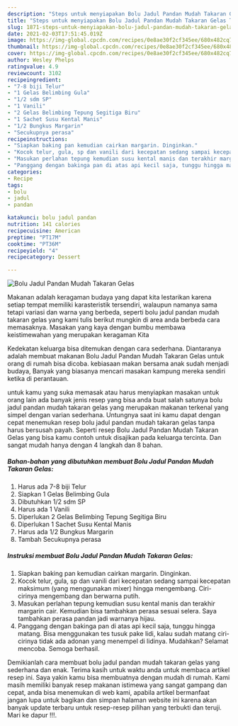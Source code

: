 ```yaml
---
description: "Steps untuk menyiapakan Bolu Jadul Pandan Mudah Takaran Gelas Teruji"
title: "Steps untuk menyiapakan Bolu Jadul Pandan Mudah Takaran Gelas Teruji"
slug: 1871-steps-untuk-menyiapakan-bolu-jadul-pandan-mudah-takaran-gelas-teruji
date: 2021-02-03T17:51:45.019Z
image: https://img-global.cpcdn.com/recipes/0e8ae30f2cf345ee/680x482cq70/bolu-jadul-pandan-mudah-takaran-gelas-foto-resep-utama.jpg
thumbnail: https://img-global.cpcdn.com/recipes/0e8ae30f2cf345ee/680x482cq70/bolu-jadul-pandan-mudah-takaran-gelas-foto-resep-utama.jpg
cover: https://img-global.cpcdn.com/recipes/0e8ae30f2cf345ee/680x482cq70/bolu-jadul-pandan-mudah-takaran-gelas-foto-resep-utama.jpg
author: Wesley Phelps
ratingvalue: 4.9
reviewcount: 3102
recipeingredient:
- "7-8 biji Telur"
- "1 Gelas Belimbing Gula"
- "1/2 sdm SP"
- "1 Vanili"
- "2 Gelas Belimbing Tepung Segitiga Biru"
- "1 Sachet Susu Kental Manis"
- "1/2 Bungkus Margarin"
- "Secukupnya perasa"
recipeinstructions:
- "Siapkan baking pan kemudian cairkan margarin. Dinginkan."
- "Kocok telur, gula, sp dan vanili dari kecepatan sedang sampai kecepatan maksimum (yang menggunakan mixer) hingga mengembang. Ciri-cirinya mengembang dan berwarna putih."
- "Masukan perlahan tepung kemudian susu kental manis dan terakhir margarin cair. Kemudian bisa tambahkan perasa sesuai selera. Saya tambahkan perasa pandan jadi warnanya hijau."
- "Panggang dengan bakinga pan di atas api kecil saja, tunggu hingga matang. Bisa menggunakan tes tusuk pake lidi, kalau sudah matang ciri-cirinya tidak ada adonan yang menempel di lidinya. Mudahkan? Selamat mencoba. Semoga berhasil."
categories:
- Recipe
tags:
- bolu
- jadul
- pandan

katakunci: bolu jadul pandan 
nutrition: 141 calories
recipecuisine: American
preptime: "PT17M"
cooktime: "PT36M"
recipeyield: "4"
recipecategory: Dessert

---
```



![Bolu Jadul Pandan Mudah Takaran Gelas](https://img-global.cpcdn.com/recipes/0e8ae30f2cf345ee/680x482cq70/bolu-jadul-pandan-mudah-takaran-gelas-foto-resep-utama.jpg)

Makanan adalah keragaman budaya yang dapat kita lestarikan karena setiap tempat memiliki karasteristik tersendiri, walaupun namanya sama tetapi variasi dan warna yang berbeda, seperti bolu jadul pandan mudah takaran gelas yang kami tulis berikut mungkin di area anda berbeda cara memasaknya. Masakan yang kaya dengan bumbu membawa keistimewahan yang merupakan keragaman Kita

Kedekatan keluarga bisa ditemukan dengan cara sederhana. Diantaranya adalah membuat makanan Bolu Jadul Pandan Mudah Takaran Gelas untuk orang di rumah bisa dicoba. kebiasaan makan bersama anak sudah menjadi budaya, Banyak yang biasanya mencari masakan kampung mereka sendiri ketika di perantauan.



untuk kamu yang suka memasak atau harus menyiapkan masakan untuk orang lain ada banyak jenis resep yang bisa anda buat salah satunya bolu jadul pandan mudah takaran gelas yang merupakan makanan terkenal yang simpel dengan varian sederhana. Untungnya saat ini kamu dapat dengan cepat menemukan resep bolu jadul pandan mudah takaran gelas tanpa harus bersusah payah.
Seperti resep Bolu Jadul Pandan Mudah Takaran Gelas yang bisa kamu contoh untuk disajikan pada keluarga tercinta. Dan sangat mudah hanya dengan 4 langkah dan 8 bahan.


<!--inarticleads1-->

##### Bahan-bahan yang dibutuhkan membuat Bolu Jadul Pandan Mudah Takaran Gelas:

1. Harus ada 7-8 biji Telur
1. Siapkan 1 Gelas Belimbing Gula
1. Dibutuhkan 1/2 sdm SP
1. Harus ada 1 Vanili
1. Diperlukan 2 Gelas Belimbing Tepung Segitiga Biru
1. Diperlukan 1 Sachet Susu Kental Manis
1. Harus ada 1/2 Bungkus Margarin
1. Tambah Secukupnya perasa




<!--inarticleads2-->

##### Instruksi membuat  Bolu Jadul Pandan Mudah Takaran Gelas:

1. Siapkan baking pan kemudian cairkan margarin. Dinginkan.
1. Kocok telur, gula, sp dan vanili dari kecepatan sedang sampai kecepatan maksimum (yang menggunakan mixer) hingga mengembang. Ciri-cirinya mengembang dan berwarna putih.
1. Masukan perlahan tepung kemudian susu kental manis dan terakhir margarin cair. Kemudian bisa tambahkan perasa sesuai selera. Saya tambahkan perasa pandan jadi warnanya hijau.
1. Panggang dengan bakinga pan di atas api kecil saja, tunggu hingga matang. Bisa menggunakan tes tusuk pake lidi, kalau sudah matang ciri-cirinya tidak ada adonan yang menempel di lidinya. Mudahkan? Selamat mencoba. Semoga berhasil.




Demikianlah cara membuat bolu jadul pandan mudah takaran gelas yang sederhana dan enak. Terima kasih untuk waktu anda untuk membaca artikel resep ini. Saya yakin kamu bisa membuatnya dengan mudah di rumah. Kami masih memiliki banyak resep makanan istimewa yang sangat gampang dan cepat, anda bisa menemukan di web kami, apabila artikel bermanfaat jangan lupa untuk bagikan dan simpan halaman website ini karena akan banyak update terbaru untuk resep-resep pilihan yang terbukti dan teruji. Mari ke dapur !!!. 
